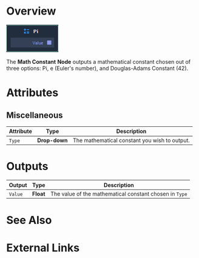 # Overview

![The Math Constant Node.](../../.gitbook/assets/math-constant-node.png)

The **Math Constant** **Node** outputs a mathematical constant chosen out of three options: Pi, e (Euler's number), and Douglas-Adams Constant (42).

# Attributes

## Miscellaneous

|Attribute|Type|Description|
|---|---|---|
|`Type` | **Drop-down** | The mathematical constant you wish to output. |


# Outputs

|Output|Type|Description|
|---|---|---|
| `Value` | **Float** | The value of the mathematical constant chosen in `Type` |


# See Also

# External Links

